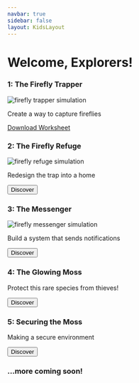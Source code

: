 ```yaml
---
navbar: true
sidebar: false
layout: KidsLayout
---
```


# Welcome, Explorers!

<main class="grid">
      <article>
        <div class="text">
          <h3>1: The Firefly Trapper</h3>
          <img class="homeImage" alt="firefly trapper simulation" :src="$withBase('./assets/ch1.png')"/>
          <p>Create a way to capture fireflies</p>
          <a class="button" href="./assets/ch1-worksheet.pdf">Download Worksheet</a>
        </div>
      </article>
      <article>
        <div class="text">
         <h3>2: The Firefly Refuge</h3>
         <img class="homeImage" alt="firefly refuge simulation" :src="$withBase('./assets/ch2.png')"/>
          <p>Redesign the trap into a home</p>
          <button>Discover</button>
        </div>
      </article>
      <article>
        <div class="text">
          <h3>3: The Messenger</h3>
          <img class="homeImage"  alt="firefly messenger simulation" :src="$withBase('./assets/ch3.png')"/>
          <p>Build a system that sends notifications</p>
          <button>Discover</button>
        </div>
      </article>
      <article>
        <div class="text">
          <h3>4: The Glowing Moss</h3>
          <p>Protect this rare species from thieves!</p>
          <button>Discover</button>
        </div>
      </article>
      <article>
        <div class="text">
          <h3>5: Securing the Moss</h3>
          <p>Making a secure environment</p>
          <button>Discover</button>
        </div>
      </article>
      <article>
        <div class="text">
          <h3>...more coming soon!</h3>
        </div>
      </article>
    </main>
